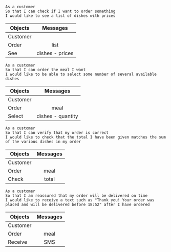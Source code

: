 ```
As a customer
So that I can check if I want to order something
I would like to see a list of dishes with prices
```

|Objects               | Messages      |
|----------------------|:-------------:|
|Customer              |               |
|Order                 |list           |
|See                   |dishes - prices|


```
As a customer
So that I can order the meal I want
I would like to be able to select some number of several available dishes
```

|Objects               | Messages        |
|----------------------|:---------------:|
|Customer              |                 |
|Order                 |meal             |
|Select                |dishes - quantity|


```
As a customer
So that I can verify that my order is correct
I would like to check that the total I have been given matches the sum of the various dishes in my order
```

|Objects               | Messages      |
|----------------------|:-------------:|
|Customer              |               |
|Order                 |meal           |
|Check                 |total          |


```
As a customer
So that I am reassured that my order will be delivered on time
I would like to receive a text such as "Thank you! Your order was placed and will be delivered before 18:52" after I have ordered
```

|Objects               | Messages      |
|----------------------|:-------------:|
|Customer              |               |
|Order                 |meal           |
|Receive               |SMS            |
